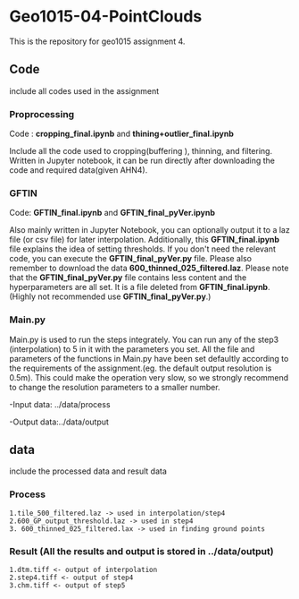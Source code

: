 # Geo1015-04-PointClouds
This is the repository for geo1015 assignment 4.
## Code 
include all codes used in the assignment
### Proprocessing
Code : **cropping_final.ipynb** and **thining+outlier_final.ipynb**

Include all the code used to cropping(buffering ), thinning, and filtering. 
Written in Jupyter notebook, it can be run directly after downloading the code and required data(given AHN4).
### GFTIN
Code: **GFTIN_final.ipynb** and **GFTIN_final_pyVer.ipynb**

Also mainly written in Jupyter Notebook, you can optionally output it to a laz file (or csv file) for later interpolation.
Additionally, this **GFTIN_final.ipynb** file explains the idea of ​​setting thresholds. If you don't need the relevant code, you can execute the **GFTIN_final_pyVer.py** file. Please also remember to download the data **600_thinned_025_filtered.laz**. Please note that the **GFTIN_final_pyVer.py** file contains less content and the hyperparameters are all set. It is a file deleted from **GFTIN_final.ipynb**.(Highly not recommended use **GFTIN_final_pyVer.py**.)

### Main.py
Main.py is used to run the steps integrately.
You can run any of the step3 (interpolation) to 5 in it with the parameters you set.
All the file and parameters of the functions in Main.py have been set defaultly according to the requirements of the assignment.(eg. the default output resolution is 0.5m).
This could make the operation very slow, so we strongly recommend to change the resolution parameters to a smaller number.

-Input data: ../data/process

-Output data:../data/output
## data
  include the processed data and result data 
### Process
    1.tile_500_filtered.laz -> used in interpolation/step4
    2.600_GP_output_threshold.laz -> used in step4
    3. 600_thinned_025_filtered.lax -> used in finding ground points
### Result (All the results and output is stored in ../data/output)
    1.dtm.tiff <- output of interpolation
    2.step4.tiff <- output of step4
    3.chm.tiff <- output of step5
